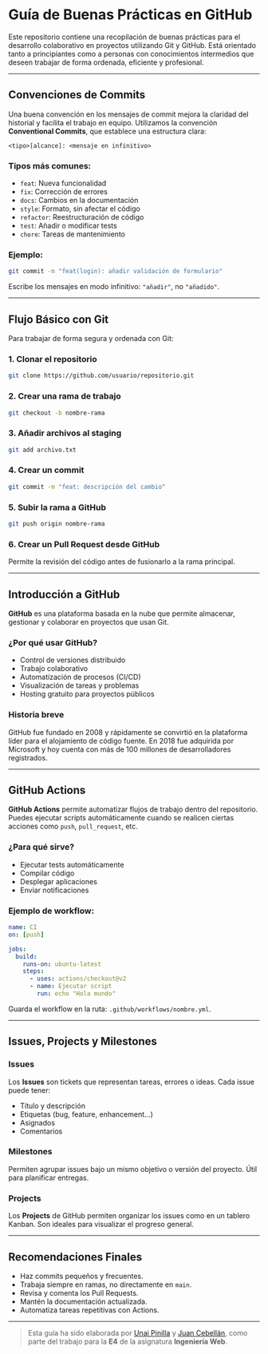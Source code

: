# Guía de Buenas Prácticas en GitHub

Este repositorio contiene una recopilación de buenas prácticas para el desarrollo colaborativo en proyectos utilizando Git y GitHub. Está orientado tanto a principiantes como a personas con conocimientos intermedios que deseen trabajar de forma ordenada, eficiente y profesional.

-----------

## Convenciones de Commits

Una buena convención en los mensajes de commit mejora la claridad del historial y facilita el trabajo en equipo. Utilizamos la convención **Conventional Commits**, que establece una estructura clara:

```
<tipo>[alcance]: <mensaje en infinitivo>
```

### Tipos más comunes:

- `feat`: Nueva funcionalidad
- `fix`: Corrección de errores
- `docs`: Cambios en la documentación
- `style`: Formato, sin afectar el código
- `refactor`: Reestructuración de código
- `test`: Añadir o modificar tests
- `chore`: Tareas de mantenimiento

### Ejemplo:

```bash
git commit -m "feat(login): añadir validación de formulario"
```

Escribe los mensajes en modo infinitivo: `"añadir"`, no `"añadido"`.

-----------

## Flujo Básico con Git

Para trabajar de forma segura y ordenada con Git:

### 1. Clonar el repositorio

```bash
git clone https://github.com/usuario/repositorio.git
```

### 2. Crear una rama de trabajo

```bash
git checkout -b nombre-rama
```

### 3. Añadir archivos al staging

```bash
git add archivo.txt
```

### 4. Crear un commit

```bash
git commit -m "feat: descripción del cambio"
```

### 5. Subir la rama a GitHub

```bash
git push origin nombre-rama
```

### 6. Crear un Pull Request desde GitHub

Permite la revisión del código antes de fusionarlo a la rama principal.

-----------

## Introducción a GitHub

**GitHub** es una plataforma basada en la nube que permite almacenar, gestionar y colaborar en proyectos que usan Git.

### ¿Por qué usar GitHub?

- Control de versiones distribuido
- Trabajo colaborativo
- Automatización de procesos (CI/CD)
- Visualización de tareas y problemas
- Hosting gratuito para proyectos públicos

### Historia breve

GitHub fue fundado en 2008 y rápidamente se convirtió en la plataforma líder para el alojamiento de código fuente. En 2018 fue adquirida por Microsoft y hoy cuenta con más de 100 millones de desarrolladores registrados.

-----------

## GitHub Actions

**GitHub Actions** permite automatizar flujos de trabajo dentro del repositorio. Puedes ejecutar scripts automáticamente cuando se realicen ciertas acciones como `push`, `pull_request`, etc.

### ¿Para qué sirve?

- Ejecutar tests automáticamente
- Compilar código
- Desplegar aplicaciones
- Enviar notificaciones

### Ejemplo de workflow:

```yml
name: CI
on: [push]

jobs:
  build:
    runs-on: ubuntu-latest
    steps:
      - uses: actions/checkout@v2
      - name: Ejecutar script
        run: echo "Hola mundo"
```

Guarda el workflow en la ruta: `.github/workflows/nombre.yml`.

-----------

## Issues, Projects y Milestones

### Issues

Los **Issues** son tickets que representan tareas, errores o ideas. Cada issue puede tener:

- Título y descripción
- Etiquetas (bug, feature, enhancement...)
- Asignados
- Comentarios

### Milestones

Permiten agrupar issues bajo un mismo objetivo o versión del proyecto. Útil para planificar entregas.

### Projects

Los **Projects** de GitHub permiten organizar los issues como en un tablero Kanban. Son ideales para visualizar el progreso general.

---

## Recomendaciones Finales

- Haz commits pequeños y frecuentes.
- Trabaja siempre en ramas, no directamente en `main`.
- Revisa y comenta los Pull Requests.
- Mantén la documentación actualizada.
- Automatiza tareas repetitivas con Actions.

-----------

> Esta guía ha sido elaborada por [Unai Pinilla](https://www.github.com/unaipini) y [Juan Cebellán](https://www.github.com/juancebellan), como parte del trabajo para la **E4** de la asignatura **Ingeniería Web**.

